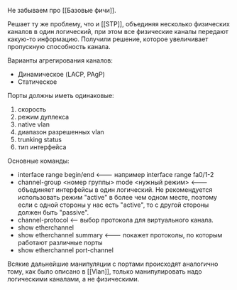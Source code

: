 Не забываем про [[Базовые фичи]].

Решает ту же проблему, что и [[STP]], объединяя несколько физических каналов в один логический, при этом все физические каналы передают какую-то информацию. Получили решение, которое увеличивает пропускную способность канала.

Варианты агрегирования каналов:
 * Динамическое (LACP, PAgP)
 * Статическое

Порты должны иметь одинаковые:
1) скорость
2) режим дуплекса
3) native vlan
4) диапазон разрешенных vlan
5) trunking status
6) тип интерфейса

Основные команды:
* interface range begin/end <--- например interface range fa0/1-2
* channel-group <номер группы> mode <нужный режим>  <--- объединяет интерфейсы в один логический. Не рекомендуется использовать режим "active" в более чем одном месте, поэтому если с одной стороны у нас есть "active", то с другой стороны должен быть "passive".
* channel-protocol <-- выбор протокола для виртуального канала.
* show etherchannel
* show etherchannel summary <--- покажет протоколы, по которым работают различные порты
* show etherchannel port-channel

Всякие дальнейшие манипуляции с портами происходят аналогично тому, как было описано в [[Vlan]], только манипулировать надо логическими каналами, а не физическими.